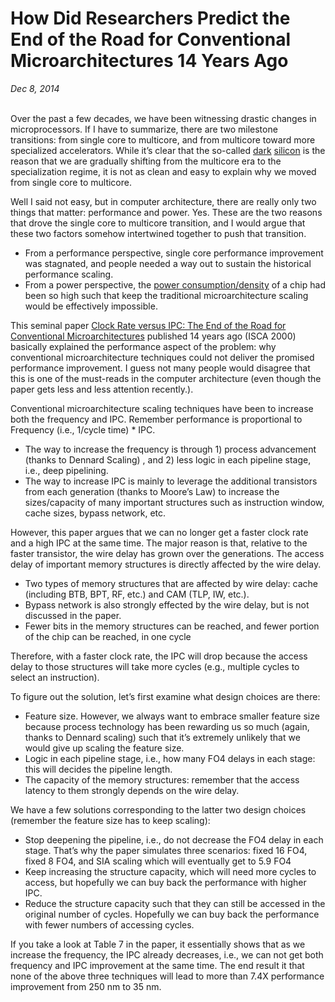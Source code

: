 # How Did Researchers Predict the End of the Road for Conventional Microarchitectures 14 Years Ago

*Dec 8, 2014* <br/><br/>

Over the past a few decades, we have been witnessing drastic changes in microprocessors. If I have to summarize, there are two milestone transitions: from single core to multicore, and from multicore toward more specialized accelerators. While it’s clear that the so-called [dark](https://www.cc.gatech.edu/~hadi/doc/paper/2011-isca-dark_silicon.pdf) [silicon](http://cseweb.ucsd.edu/~jsampson/ConservationCores.pdf) is the reason that we are gradually shifting from the multicore era to the specialization regime, it is not as clean and easy to explain why we moved from single core to multicore.

Well I said not easy, but in computer architecture, there are really only two things that matter: performance and power. Yes. These are the two reasons that drove the single core to multicore transition, and I would argue that these two factors somehow intertwined together to push that transition.

* From a performance perspective, single core performance improvement was stagnated, and people needed a way out to sustain the historical performance scaling.
* From a power perspective, the [power consumption/density](https://people.cs.clemson.edu/~mark/330/power_density.gif) of a chip had been so high such that keep the traditional microarchitecture scaling would be effectively impossible.

This seminal paper [Clock Rate versus IPC: The End of the Road for Conventional Microarchitectures](https://www.cs.utexas.edu/users/skeckler/pubs/isca00.pdf) published 14 years ago (ISCA 2000) basically explained the performance aspect of the problem: why conventional microarchitecture techniques could not deliver the promised performance improvement. I guess not many people would disagree that this is one of the must-reads in the computer architecture (even though the paper gets less and less attention recently.).

Conventional microarchitecture scaling techniques have been to increase both the frequency and IPC. Remember performance is proportional to Frequency (i.e., 1/cycle time) * IPC.

* The way to increase the frequency is through 1) process advancement (thanks to Dennard Scaling) , and 2) less logic in each pipeline stage, i.e., deep pipelining.
* The way to increase IPC is mainly to leverage the additional transistors from each generation (thanks to Moore’s Law) to increase the sizes/capacity of many important structures such as instruction window, cache sizes, bypass network, etc.

However, this paper argues that we can no longer get a faster clock rate and a high IPC at the same time. The major reason is that, relative to the faster transistor, the wire delay has grown over the generations. The access delay of important memory structures is directly affected by the wire delay.

* Two types of memory structures that are affected by wire delay: cache (including BTB, BPT, RF, etc.) and CAM (TLP, IW, etc.).
* Bypass network is also strongly effected by the wire delay, but is not discussed in the paper.
* Fewer bits in the memory structures can be reached, and fewer portion of the chip can be reached, in one cycle

Therefore, with a faster clock rate, the IPC will drop because the access delay to those structures will take more cycles (e.g., multiple cycles to select an instruction).

To figure out the solution, let’s first examine what design choices are there:

* Feature size. However, we always want to embrace smaller feature size because process technology has been rewarding us so much (again, thanks to Dennard scaling) such that it’s extremely unlikely that we would give up scaling the feature size.
* Logic in each pipeline stage, i.e., how many FO4 delays in each stage: this will decides the pipeline length.
* The capacity of the memory structures: remember that the access latency to them strongly depends on the wire delay.

We have a few solutions corresponding to the latter two design choices (remember the feature size has to keep scaling):

* Stop deepening the pipeline, i.e., do not decrease the FO4 delay in each stage. That’s why the paper simulates three scenarios: fixed 16 FO4, fixed 8 FO4, and SIA scaling which will eventually get to 5.9 FO4
* Keep increasing the structure capacity, which will need more cycles to access, but hopefully we can buy back the performance with higher IPC.
* Reduce the structure capacity such that they can still be accessed in the original number of cycles. Hopefully we can buy back the performance with fewer numbers of accessing cycles.

If you take a look at Table 7 in the paper, it essentially shows that as we increase the frequency, the IPC already decreases, i.e., we can not get both frequency and IPC improvement at the same time. The end result it that none of the above three techniques will lead to more than 7.4X performance improvement from 250 nm to 35 nm.

